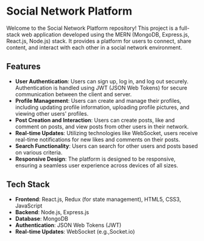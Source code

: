 # Social Network Platform

Welcome to the Social Network Platform repository! This project is a full-stack web application developed using the MERN (MongoDB, Express.js, React.js, Node.js) stack. It provides a platform for users to connect, share content, and interact with each other in a social network environment.

## Features

- **User Authentication**: Users can sign up, log in, and log out securely. Authentication is handled using JWT (JSON Web Tokens) for secure communication between the client and server.
- **Profile Management**: Users can create and manage their profiles, including updating profile information, uploading profile pictures, and viewing other users' profiles.
- **Post Creation and Interaction**: Users can create posts, like and comment on posts, and view posts from other users in their network.
- **Real-time Updates**: Utilizing technologies like WebSocket, users receive real-time notifications for new likes and comments on their posts.
- **Search Functionality**: Users can search for other users and posts based on various criteria.
- **Responsive Design**: The platform is designed to be responsive, ensuring a seamless user experience across devices of all sizes.

## Tech Stack

- **Frontend**: React.js, Redux (for state management), HTML5, CSS3, JavaScript
- **Backend**: Node.js, Express.js
- **Database**: MongoDB
- **Authentication**: JSON Web Tokens (JWT)
- **Real-time Updates**: WebSocket (e.g.,Socket.io)
